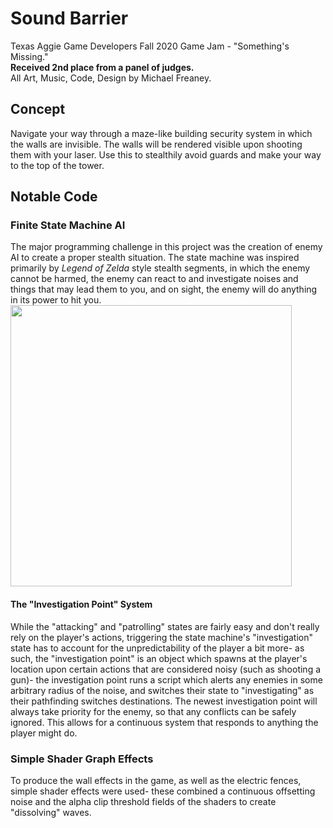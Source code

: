 # Sound Barrier
Texas Aggie Game Developers Fall 2020 Game Jam - "Something's Missing."  
**Received 2nd place from a panel of judges.**  
All Art, Music, Code, Design by Michael Freaney.

## Concept
Navigate your way through a maze-like building security system in which the walls are invisible. The walls will be rendered visible upon shooting them with your laser. Use this to stealthily avoid guards and make your way to the top of the tower.

## Notable Code
### Finite State Machine AI
The major programming challenge in this project was the creation of enemy AI to create a proper stealth situation. The state machine was inspired primarily by _Legend of Zelda_ style stealth segments, in which the enemy cannot be harmed, the enemy can react to and investigate noises and things that may lead them to you, and on sight, the enemy will do anything in its power to hit you.  
<img src="https://michaelfreaney.com/assets/img/sound_barrier/Enemy%20AI%20Design.png" width="450px">
#### The "Investigation Point" System
While the "attacking" and "patrolling" states are fairly easy and don't really rely on the player's actions, triggering the state machine's "investigation" state has to account for the unpredictability of the player a bit more- as such, the "investigation point" is an object which spawns at the player's location upon certain actions that are considered noisy (such as shooting a gun)- the investigation point runs a script which alerts any enemies in some arbitrary radius of the noise, and switches their state to "investigating" as their pathfinding switches destinations. The newest investigation point will always take priority for the enemy, so that any conflicts can be safely ignored. This allows for a continuous system that responds to anything the player might do.
### Simple Shader Graph Effects
To produce the wall effects in the game, as well as the electric fences, simple shader effects were used- these combined a continuous offsetting noise and the alpha clip threshold fields of the shaders to create "dissolving" waves.
